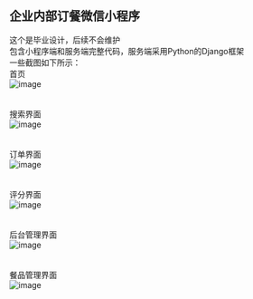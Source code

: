 ## 企业内部订餐微信小程序
这个是毕业设计，后续不会维护  
包含小程序端和服务端完整代码，服务端采用Python的Django框架
<br>
一些截图如下所示：
<br>首页<br>
![image](https://github.com/helongfistraiser/weixin/blob/master/image/1.png?raw=true)
<br><br>
<br>搜索界面<br>
![image](https://github.com/helongfistraiser/weixin/blob/master/image/2.png?raw=true)
<br><br>
<br>订单界面<br>
![image](https://github.com/helongfistraiser/weixin/blob/master/image/3.png?raw=true)
<br><br>
<br>评分界面<br>
![image](https://github.com/helongfistraiser/weixin/blob/master/image/4.png?raw=true)
<br><br>
<br>后台管理界面<br>
![image](https://github.com/helongfistraiser/weixin/blob/master/image/5.png?raw=true)
<br><br>
<br>餐品管理界面<br>
![image](https://github.com/helongfistraiser/weixin/blob/master/image/6.png?raw=true)
